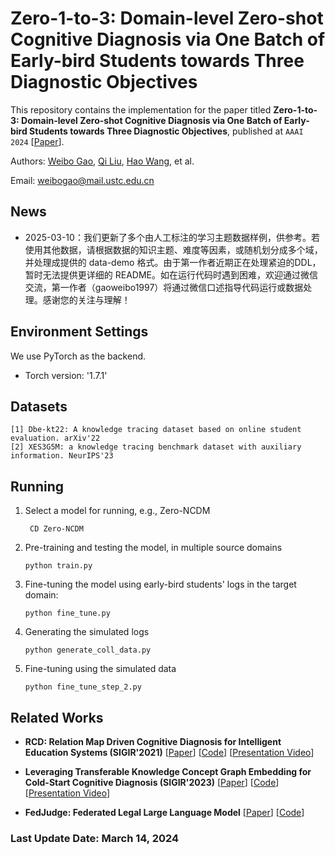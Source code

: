 # Zero-1-to-3: Domain-level Zero-shot Cognitive Diagnosis via One Batch of Early-bird Students towards Three Diagnostic Objectives

This repository contains the implementation for the paper titled **Zero-1-to-3: Domain-level Zero-shot Cognitive Diagnosis via One Batch of Early-bird Students towards Three Diagnostic Objectives**, published at `AAAI 2024` [[Paper](https://arxiv.org/abs/2312.13434)]. 

Authors: [Weibo Gao](https://scholar.google.com/citations?user=k19RS74AAAAJ&hl=zh-CN), [Qi Liu](http://staff.ustc.edu.cn/~qiliuql), [Hao Wang](http://staff.ustc.edu.cn/~wanghao3), et al.

Email: weibogao@mail.ustc.edu.cn

## News
- 2025-03-10：我们更新了多个由人工标注的学习主题数据样例，供参考。若使用其他数据，请根据数据的知识主题、难度等因素，或随机划分成多个域，并处理成提供的 data-demo 格式。由于第一作者近期正在处理紧迫的DDL，暂时无法提供更详细的 README。如在运行代码时遇到困难，欢迎通过微信交流，第一作者（gaoweibo1997）将通过微信口述指导代码运行或数据处理。感谢您的关注与理解！

## Environment Settings
We use PyTorch as the backend.
- Torch version: '1.7.1'

## Datasets
```
[1] Dbe-kt22: A knowledge tracing dataset based on online student evaluation. arXiv'22
[2] XES3G5M: a knowledge tracing benchmark dataset with auxiliary information. NeurIPS'23
```

## Running

1. Select a model for running, e.g., Zero-NCDM
   ```
    CD Zero-NCDM
   ```
2. Pre-training and testing the model, in multiple source domains
   ```
   python train.py
   ```
3. Fine-tuning the model using early-bird students' logs in the target domain:
   ```
   python fine_tune.py
   ```
4. Generating the simulated logs
   ```
   python generate_coll_data.py
   ```
5. Fine-tuning using the simulated data
   ```
   python fine_tune_step_2.py
   ```

## Related Works
- **RCD: Relation Map Driven Cognitive Diagnosis for Intelligent Education Systems (SIGIR'2021)** [[Paper](https://dl.acm.org/doi/abs/10.1145/3404835.3462932)] [[Code](https://github.com/bigdata-ustc/RCD/)] [[Presentation Video](https://dl.acm.org/action/downloadSupplement?doi=10.1145%2F3404835.3462932&file=RCD.mp4)]

- **Leveraging Transferable Knowledge Concept Graph Embedding for Cold-Start Cognitive Diagnosis (SIGIR'2023)** [[Paper](https://dl.acm.org/doi/10.1145/3539618.3591774)] [[Code](https://github.com/bigdata-ustc/TechCD)] [[Presentation Video](https://dl.acm.org/action/downloadSupplement?doi=10.1145%2F3539618.3591774&file=SIGIR23-fp1870.mp4)]

- **FedJudge: Federated Legal Large Language Model** [[Paper](https://arxiv.org/abs/2309.08173)] [[Code](https://github.com/yuelinan/FedJudge)]

### Last Update Date: March 14, 2024
